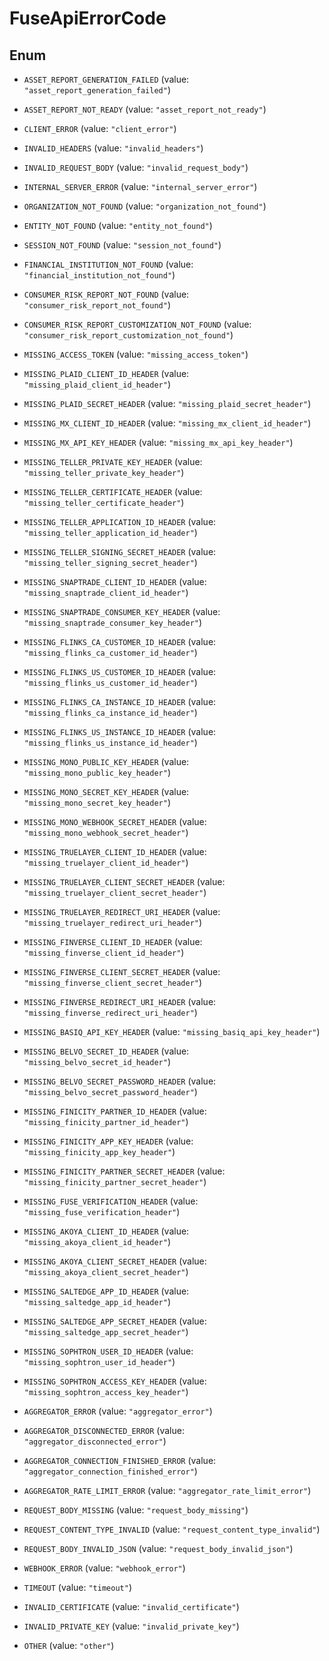 

# FuseApiErrorCode

## Enum


* `ASSET_REPORT_GENERATION_FAILED` (value: `"asset_report_generation_failed"`)

* `ASSET_REPORT_NOT_READY` (value: `"asset_report_not_ready"`)

* `CLIENT_ERROR` (value: `"client_error"`)

* `INVALID_HEADERS` (value: `"invalid_headers"`)

* `INVALID_REQUEST_BODY` (value: `"invalid_request_body"`)

* `INTERNAL_SERVER_ERROR` (value: `"internal_server_error"`)

* `ORGANIZATION_NOT_FOUND` (value: `"organization_not_found"`)

* `ENTITY_NOT_FOUND` (value: `"entity_not_found"`)

* `SESSION_NOT_FOUND` (value: `"session_not_found"`)

* `FINANCIAL_INSTITUTION_NOT_FOUND` (value: `"financial_institution_not_found"`)

* `CONSUMER_RISK_REPORT_NOT_FOUND` (value: `"consumer_risk_report_not_found"`)

* `CONSUMER_RISK_REPORT_CUSTOMIZATION_NOT_FOUND` (value: `"consumer_risk_report_customization_not_found"`)

* `MISSING_ACCESS_TOKEN` (value: `"missing_access_token"`)

* `MISSING_PLAID_CLIENT_ID_HEADER` (value: `"missing_plaid_client_id_header"`)

* `MISSING_PLAID_SECRET_HEADER` (value: `"missing_plaid_secret_header"`)

* `MISSING_MX_CLIENT_ID_HEADER` (value: `"missing_mx_client_id_header"`)

* `MISSING_MX_API_KEY_HEADER` (value: `"missing_mx_api_key_header"`)

* `MISSING_TELLER_PRIVATE_KEY_HEADER` (value: `"missing_teller_private_key_header"`)

* `MISSING_TELLER_CERTIFICATE_HEADER` (value: `"missing_teller_certificate_header"`)

* `MISSING_TELLER_APPLICATION_ID_HEADER` (value: `"missing_teller_application_id_header"`)

* `MISSING_TELLER_SIGNING_SECRET_HEADER` (value: `"missing_teller_signing_secret_header"`)

* `MISSING_SNAPTRADE_CLIENT_ID_HEADER` (value: `"missing_snaptrade_client_id_header"`)

* `MISSING_SNAPTRADE_CONSUMER_KEY_HEADER` (value: `"missing_snaptrade_consumer_key_header"`)

* `MISSING_FLINKS_CA_CUSTOMER_ID_HEADER` (value: `"missing_flinks_ca_customer_id_header"`)

* `MISSING_FLINKS_US_CUSTOMER_ID_HEADER` (value: `"missing_flinks_us_customer_id_header"`)

* `MISSING_FLINKS_CA_INSTANCE_ID_HEADER` (value: `"missing_flinks_ca_instance_id_header"`)

* `MISSING_FLINKS_US_INSTANCE_ID_HEADER` (value: `"missing_flinks_us_instance_id_header"`)

* `MISSING_MONO_PUBLIC_KEY_HEADER` (value: `"missing_mono_public_key_header"`)

* `MISSING_MONO_SECRET_KEY_HEADER` (value: `"missing_mono_secret_key_header"`)

* `MISSING_MONO_WEBHOOK_SECRET_HEADER` (value: `"missing_mono_webhook_secret_header"`)

* `MISSING_TRUELAYER_CLIENT_ID_HEADER` (value: `"missing_truelayer_client_id_header"`)

* `MISSING_TRUELAYER_CLIENT_SECRET_HEADER` (value: `"missing_truelayer_client_secret_header"`)

* `MISSING_TRUELAYER_REDIRECT_URI_HEADER` (value: `"missing_truelayer_redirect_uri_header"`)

* `MISSING_FINVERSE_CLIENT_ID_HEADER` (value: `"missing_finverse_client_id_header"`)

* `MISSING_FINVERSE_CLIENT_SECRET_HEADER` (value: `"missing_finverse_client_secret_header"`)

* `MISSING_FINVERSE_REDIRECT_URI_HEADER` (value: `"missing_finverse_redirect_uri_header"`)

* `MISSING_BASIQ_API_KEY_HEADER` (value: `"missing_basiq_api_key_header"`)

* `MISSING_BELVO_SECRET_ID_HEADER` (value: `"missing_belvo_secret_id_header"`)

* `MISSING_BELVO_SECRET_PASSWORD_HEADER` (value: `"missing_belvo_secret_password_header"`)

* `MISSING_FINICITY_PARTNER_ID_HEADER` (value: `"missing_finicity_partner_id_header"`)

* `MISSING_FINICITY_APP_KEY_HEADER` (value: `"missing_finicity_app_key_header"`)

* `MISSING_FINICITY_PARTNER_SECRET_HEADER` (value: `"missing_finicity_partner_secret_header"`)

* `MISSING_FUSE_VERIFICATION_HEADER` (value: `"missing_fuse_verification_header"`)

* `MISSING_AKOYA_CLIENT_ID_HEADER` (value: `"missing_akoya_client_id_header"`)

* `MISSING_AKOYA_CLIENT_SECRET_HEADER` (value: `"missing_akoya_client_secret_header"`)

* `MISSING_SALTEDGE_APP_ID_HEADER` (value: `"missing_saltedge_app_id_header"`)

* `MISSING_SALTEDGE_APP_SECRET_HEADER` (value: `"missing_saltedge_app_secret_header"`)

* `MISSING_SOPHTRON_USER_ID_HEADER` (value: `"missing_sophtron_user_id_header"`)

* `MISSING_SOPHTRON_ACCESS_KEY_HEADER` (value: `"missing_sophtron_access_key_header"`)

* `AGGREGATOR_ERROR` (value: `"aggregator_error"`)

* `AGGREGATOR_DISCONNECTED_ERROR` (value: `"aggregator_disconnected_error"`)

* `AGGREGATOR_CONNECTION_FINISHED_ERROR` (value: `"aggregator_connection_finished_error"`)

* `AGGREGATOR_RATE_LIMIT_ERROR` (value: `"aggregator_rate_limit_error"`)

* `REQUEST_BODY_MISSING` (value: `"request_body_missing"`)

* `REQUEST_CONTENT_TYPE_INVALID` (value: `"request_content_type_invalid"`)

* `REQUEST_BODY_INVALID_JSON` (value: `"request_body_invalid_json"`)

* `WEBHOOK_ERROR` (value: `"webhook_error"`)

* `TIMEOUT` (value: `"timeout"`)

* `INVALID_CERTIFICATE` (value: `"invalid_certificate"`)

* `INVALID_PRIVATE_KEY` (value: `"invalid_private_key"`)

* `OTHER` (value: `"other"`)



